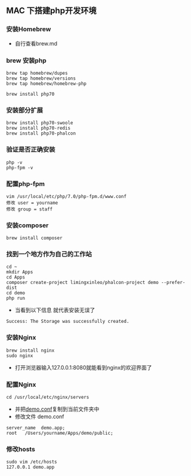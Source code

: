 ## MAC 下搭建php开发环境

### 安装Homebrew
* 自行查看brew.md

### brew 安装php
~~~
brew tap homebrew/dupes  
brew tap homebrew/versions  
brew tap homebrew/homebrew-php  

brew install php70
~~~

### 安装部分扩展
~~~
brew install php70-swoole
brew install php70-redis
brew install php70-phalcon
~~~

### 验证是否正确安装
~~~
php -v
php-fpm -v
~~~

### 配置php-fpm
~~~
vim /usr/local/etc/php/7.0/php-fpm.d/www.conf
修改 user = yourname
修改 group = staff
~~~

### 安装composer
~~~
brew install composer
~~~

### 找到一个地方作为自己的工作站
~~~
cd ~
mkdir Apps
cd Apps
composer create-project limingxinleo/phalcon-project demo --prefer-dist
cd demo
php run 
~~~
* 当看到以下信息 就代表安装无误了
~~~
Success: The Storage was successfully created. 
~~~

### 安装Nginx
~~~
brew install nginx
sudo nginx
~~~
* 打开浏览器输入127.0.0.1:8080就能看到nginx的欢迎界面了

### 配置Nginx
~~~
cd /usr/local/etc/nginx/servers
~~~
* 并把[demo.conf](http://7xrqhy.com1.z0.glb.clouddn.com/phalcon.conf)复制到当前文件夹中
* 修改文件 demo.conf
~~~
server_name  demo.app;
root   /Users/yourname/Apps/demo/public;
~~~

### 修改hosts
~~~
sudo vim /etc/hosts
127.0.0.1 demo.app
~~~
